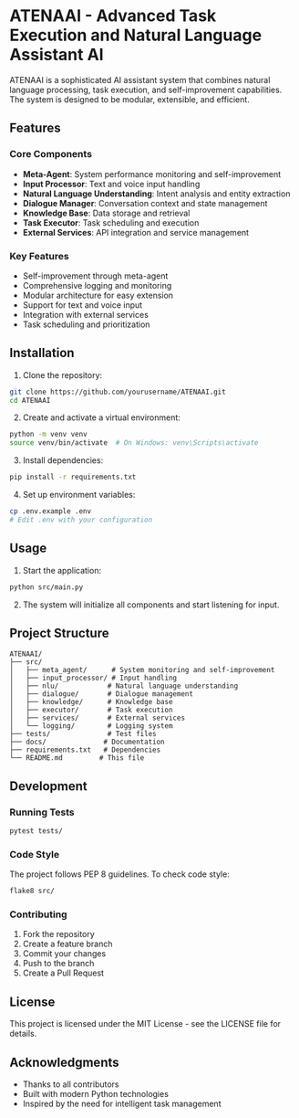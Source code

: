 # ATENAAI - Advanced Task Execution and Natural Language Assistant AI

ATENAAI is a sophisticated AI assistant system that combines natural language processing, task execution, and self-improvement capabilities. The system is designed to be modular, extensible, and efficient.

## Features

### Core Components
- **Meta-Agent**: System performance monitoring and self-improvement
- **Input Processor**: Text and voice input handling
- **Natural Language Understanding**: Intent analysis and entity extraction
- **Dialogue Manager**: Conversation context and state management
- **Knowledge Base**: Data storage and retrieval
- **Task Executor**: Task scheduling and execution
- **External Services**: API integration and service management

### Key Features
- Self-improvement through meta-agent
- Comprehensive logging and monitoring
- Modular architecture for easy extension
- Support for text and voice input
- Integration with external services
- Task scheduling and prioritization

## Installation

1. Clone the repository:
```bash
git clone https://github.com/yourusername/ATENAAI.git
cd ATENAAI
```

2. Create and activate a virtual environment:
```bash
python -m venv venv
source venv/bin/activate  # On Windows: venv\Scripts\activate
```

3. Install dependencies:
```bash
pip install -r requirements.txt
```

4. Set up environment variables:
```bash
cp .env.example .env
# Edit .env with your configuration
```

## Usage

1. Start the application:
```bash
python src/main.py
```

2. The system will initialize all components and start listening for input.

## Project Structure

```
ATENAAI/
├── src/
│   ├── meta_agent/      # System monitoring and self-improvement
│   ├── input_processor/ # Input handling
│   ├── nlu/            # Natural language understanding
│   ├── dialogue/       # Dialogue management
│   ├── knowledge/      # Knowledge base
│   ├── executor/       # Task execution
│   ├── services/       # External services
│   └── logging/        # Logging system
├── tests/              # Test files
├── docs/              # Documentation
├── requirements.txt   # Dependencies
└── README.md         # This file
```

## Development

### Running Tests
```bash
pytest tests/
```

### Code Style
The project follows PEP 8 guidelines. To check code style:
```bash
flake8 src/
```

### Contributing
1. Fork the repository
2. Create a feature branch
3. Commit your changes
4. Push to the branch
5. Create a Pull Request

## License

This project is licensed under the MIT License - see the LICENSE file for details.

## Acknowledgments

- Thanks to all contributors
- Built with modern Python technologies
- Inspired by the need for intelligent task management 